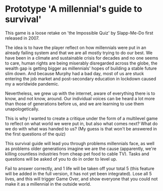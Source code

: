 # Prototype 'A millennial's guide to survival'

This game is a loose retake on 'the Impossible Quiz' by Slapp-Me-Do first released in 2007.

The idea is to have the player reflect on how millennials were put in an already failing system and that we are all
mostly trying to do our best. We have been in a climate and sustainable crisis for decades and no one seems to care, human rights are being miserably disregarded across the globe, the wealth gap is getting bigger as millennials' hopes of building a stable future slim down. And because Murphy had a bad day, most of us are stuck entering the job market and post-secondary education in lockdown caused my a worldwide pandemic.

Nevertheless, we grew up with the internet, aware of everything there is to know, and not know, around. Our individual
voices can be heard a lot more than those of generations before us, and we are learning to use them unapologetically.

This is why I wanted to create a critique under the form of a multilevel game to reflect on what world we were put in, but also what comes next? What do we do with what was handed to us? (My guess is that won't be answered in the first questions of the quiz)

This survival guide will lead you through problems millennials face, as well as problems older generations imagine we are the cause (apparently, we're killing countless industries from cheap pet food to cable TV). Tasks and questions will be
asked of you to do in order to level up.

Fail to answer correctly, and 1 life will be taken off your total 5 (this feature will be added in the full version, it
has not yet been integrated). Lose all 5 lives, and this will trigger Game Over, and show everyone that you could not
make it as a millennial in the outside world.
